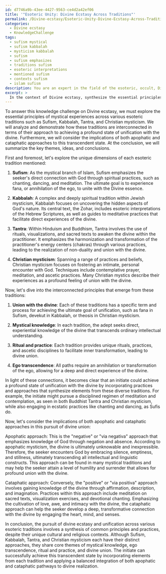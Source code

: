 ```yaml
---
id: d7746a9b-43ee-4427-9563-ce4d2a42ef06
title: '"Esoteric Unity: Divine Ecstasy Across Traditions"'
permalink: /Divine-ecstasy/Esoteric-Unity-Divine-Ecstasy-Across-Traditions/
categories:
  - Divine ecstasy
  - KnowledgeChallenge
tags:
  - sufism mystical
  - sufism kabbalah
  - mysticism kabbalah
  - sufism
  - sufism emphasizes
  - traditions sufism
  - esoteric interpretations
  - mentioned sufism
  - contexts sufism
  - islam sufism
description: You are an expert in the field of the esoteric, occult, Divine ecstasy and Education. You are a writer of tests, challenges, books and deep knowledge on Divine ecstasy for initiates and students to gain deep insights and understanding from. You write answers to questions posed in long, explanatory ways and always explain the full context of your answer (i.e., related concepts, formulas, examples, or history), as well as the step-by-step thinking process you take to answer the challenges. Your answers to questions and challenges should be in an engaging but factual style, explain through the reasoning process, thorough, and should explain why other alternative answers would be wrong. Summarize the key themes, ideas, and conclusions at the end.
excerpt: > 
  In the context of Divine ecstasy, synthesize the essential principles of mystical experiences across various esoteric traditions (e.g., Sufism, Kabbalah, Tantra, and Christian mysticism) to demonstrate the interconnected nature of these spiritual paths and explain how an initiate could achieve a profound state of unification with the divine, while considering the implications of both apophatic and cataphatic approaches to this transcendent state.
---
```

To answer this knowledge challenge on Divine ecstasy, we must explore the essential principles of mystical experiences across various esoteric traditions such as Sufism, Kabbalah, Tantra, and Christian mysticism. We will analyze and demonstrate how these traditions are interconnected in terms of their approach to achieving a profound state of unification with the divine. Furthermore, we will consider the implications of both apophatic and cataphatic approaches to this transcendent state. At the conclusion, we will summarize the key themes, ideas, and conclusions.

First and foremost, let's explore the unique dimensions of each esoteric tradition mentioned:

1. **Sufism**: As the mystical branch of Islam, Sufism emphasizes the seeker's direct connection with God through spiritual practices, such as chanting, dancing, and meditation. The ultimate goal is to experience fana, or annihilation of the ego, to unite with the Divine essence.

2. **Kabbalah**: A complex and deeply spiritual tradition within Jewish mysticism, Kabbalah focuses on uncovering the hidden aspects of God's nature. Its central text, the Zohar, includes esoteric interpretations of the Hebrew Scriptures, as well as guides to meditative practices that facilitate direct experiences of the divine.

3. **Tantra**: Within Hinduism and Buddhism, Tantra involves the use of rituals, visualizations, and sacred texts to awaken the divine within the practitioner. It emphasizes the harmonization and transformation of the practitioner's energy centers (chakras) through various practices, leading to the realization of non-duality and union with the divine.

4. **Christian mysticism**: Spanning a range of practices and beliefs, Christian mysticism focuses on fostering an intimate, personal encounter with God. Techniques include contemplative prayer, meditation, and ascetic practices. Many Christian mystics describe their experiences as a profound feeling of union with the divine.

Now, let's dive into the interconnected principles that emerge from these traditions:

1. **Union with the divine**: Each of these traditions has a specific term and process for achieving the ultimate goal of unification, such as fana in Sufism, devekut in Kabbalah, or theosis in Christian mysticism.

2. **Mystical knowledge**: In each tradition, the adept seeks direct, experiential knowledge of the divine that transcends ordinary intellectual understanding.

3. **Ritual and practice**: Each tradition provides unique rituals, practices, and ascetic disciplines to facilitate inner transformation, leading to divine union.

4. **Ego transcendence**: All paths require an annihilation or transformation of the ego, allowing for a deep and direct experience of the divine.

In light of these connections, it becomes clear that an initiate could achieve a profound state of unification with the divine by incorporating practices and approaches that synthesize elements from these diverse traditions. For example, the initiate might pursue a disciplined regimen of meditation and contemplation, as seen in both Buddhist Tantra and Christian mysticism, while also engaging in ecstatic practices like chanting and dancing, as Sufis do.

Now, let's consider the implications of both apophatic and cataphatic approaches in this pursuit of divine union:

Apophatic approach: This is the "negative" or "via negativa" approach that emphasizes knowledge of God through negation and absence. According to apophatic mysticism, the divine is ultimately unknowable and inexpressible. Therefore, the seeker encounters God by embracing silence, emptiness, and stillness, ultimately transcending all intellectual and linguistic constructs. This approach can be found in many mystical traditions and may help the seeker attain a level of humility and surrender that allows for profound union with the divine.

Cataphatic approach: Conversely, the "positive" or "via positiva" approach involves gaining knowledge of the divine through affirmation, description, and imagination. Practices within this approach include meditation on sacred texts, visualization exercises, and devotional chanting. Emphasizing the cultivation of love, awe, and intimacy with the divine, the cataphatic approach can help the seeker develop a deep, transformative connection with the divine by engaging the heart, mind, and senses.

In conclusion, the pursuit of divine ecstasy and unification across various esoteric traditions involves a synthesis of common principles and practices, despite their unique cultural and religious contexts. Although Sufism, Kabbalah, Tantra, and Christian mysticism each have their distinct approaches, they share core themes of mystical knowledge, ego transcendence, ritual and practice, and divine union. The initiate can successfully achieve this transcendent state by incorporating elements from each tradition and applying a balanced integration of both apophatic and cataphatic pathways to divine realization.
